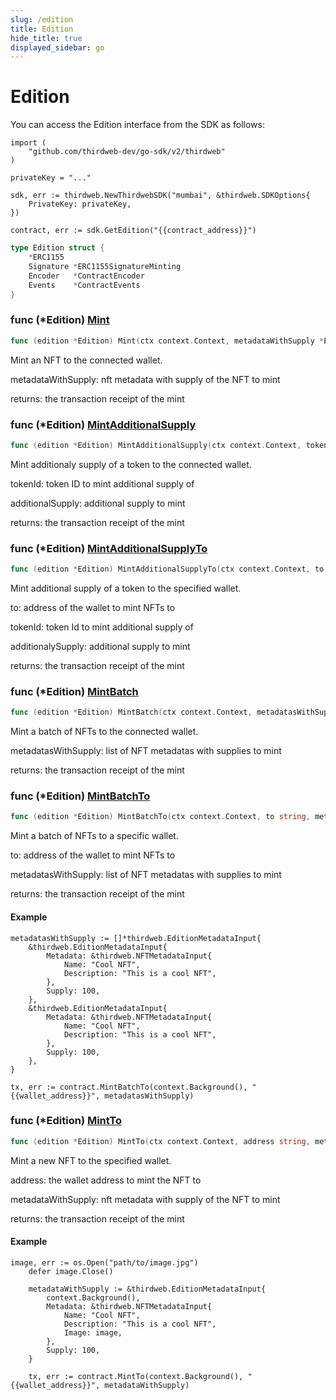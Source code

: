 ```yaml
---
slug: /edition
title: Edition
hide_title: true
displayed_sidebar: go
---
```


# Edition

You can access the Edition interface from the SDK as follows:

```
import (
	"github.com/thirdweb-dev/go-sdk/v2/thirdweb"
)

privateKey = "..."

sdk, err := thirdweb.NewThirdwebSDK("mumbai", &thirdweb.SDKOptions{
	PrivateKey: privateKey,
})

contract, err := sdk.GetEdition("{{contract_address}}")
```

```go
type Edition struct {
    *ERC1155
    Signature *ERC1155SignatureMinting
    Encoder   *ContractEncoder
    Events    *ContractEvents
}
```

### func \(\*Edition\) [Mint](<https://github.com/thirdweb-dev/go-sdk/blob/main/thirdweb/edition.go#L80>)

```go
func (edition *Edition) Mint(ctx context.Context, metadataWithSupply *EditionMetadataInput) (*types.Transaction, error)
```

Mint an NFT to the connected wallet\.

metadataWithSupply: nft metadata with supply of the NFT to mint

returns: the transaction receipt of the mint

### func \(\*Edition\) [MintAdditionalSupply](<https://github.com/thirdweb-dev/go-sdk/blob/main/thirdweb/edition.go#L141>)

```go
func (edition *Edition) MintAdditionalSupply(ctx context.Context, tokenId int, additionalSupply int) (*types.Transaction, error)
```

Mint additionaly supply of a token to the connected wallet\.

tokenId: token ID to mint additional supply of

additionalSupply: additional supply to mint

returns: the transaction receipt of the mint

### func \(\*Edition\) [MintAdditionalSupplyTo](<https://github.com/thirdweb-dev/go-sdk/blob/main/thirdweb/edition.go#L155>)

```go
func (edition *Edition) MintAdditionalSupplyTo(ctx context.Context, to string, tokenId int, additionalSupply int) (*types.Transaction, error)
```

Mint additional supply of a token to the specified wallet\.

to: address of the wallet to mint NFTs to

tokenId: token Id to mint additional supply of

additionalySupply: additional supply to mint

returns: the transaction receipt of the mint

### func \(\*Edition\) [MintBatch](<https://github.com/thirdweb-dev/go-sdk/blob/main/thirdweb/edition.go#L184>)

```go
func (edition *Edition) MintBatch(ctx context.Context, metadatasWithSupply []*EditionMetadataInput) (*types.Transaction, error)
```

Mint a batch of NFTs to the connected wallet\.

metadatasWithSupply: list of NFT metadatas with supplies to mint

returns: the transaction receipt of the mint

### func \(\*Edition\) [MintBatchTo](<https://github.com/thirdweb-dev/go-sdk/blob/main/thirdweb/edition.go#L216>)

```go
func (edition *Edition) MintBatchTo(ctx context.Context, to string, metadatasWithSupply []*EditionMetadataInput) (*types.Transaction, error)
```

Mint a batch of NFTs to a specific wallet\.

to: address of the wallet to mint NFTs to

metadatasWithSupply: list of NFT metadatas with supplies to mint

returns: the transaction receipt of the mint

#### Example

```
metadatasWithSupply := []*thirdweb.EditionMetadataInput{
	&thirdweb.EditionMetadataInput{
		Metadata: &thirdweb.NFTMetadataInput{
			Name: "Cool NFT",
			Description: "This is a cool NFT",
		},
		Supply: 100,
	},
	&thirdweb.EditionMetadataInput{
		Metadata: &thirdweb.NFTMetadataInput{
			Name: "Cool NFT",
			Description: "This is a cool NFT",
		},
		Supply: 100,
	},
}

tx, err := contract.MintBatchTo(context.Background(), "{{wallet_address}}", metadatasWithSupply)
```

### func \(\*Edition\) [MintTo](<https://github.com/thirdweb-dev/go-sdk/blob/main/thirdweb/edition.go#L109>)

```go
func (edition *Edition) MintTo(ctx context.Context, address string, metadataWithSupply *EditionMetadataInput) (*types.Transaction, error)
```

Mint a new NFT to the specified wallet\.

address: the wallet address to mint the NFT to

metadataWithSupply: nft metadata with supply of the NFT to mint

returns: the transaction receipt of the mint

#### Example

```
image, err := os.Open("path/to/image.jpg")
	defer image.Close()

	metadataWithSupply := &thirdweb.EditionMetadataInput{
        context.Background(),
		Metadata: &thirdweb.NFTMetadataInput{
			Name: "Cool NFT",
			Description: "This is a cool NFT",
			Image: image,
		},
		Supply: 100,
	}

	tx, err := contract.MintTo(context.Background(), "{{wallet_address}}", metadataWithSupply)
```